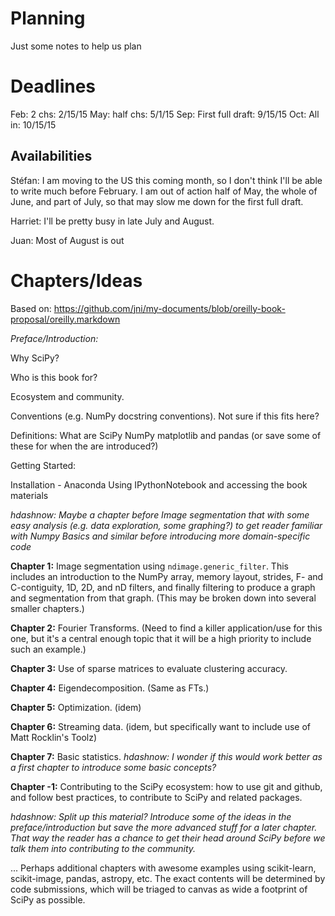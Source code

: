 Planning
=======
Just some notes to help us plan

Deadlines
========
Feb: 2 chs: 2/15/15
May: half chs: 5/1/15
Sep: First full draft: 9/15/15
Oct: All in:  10/15/15

Availabilities
-------------
Stéfan: I am moving to the US this coming month, so I don't think I'll be able to write much before February.  I am out of action half of May, the whole of June, and part of July, so that may slow me down for the first full draft. 

Harriet: I'll be pretty busy in late July and August.

Juan: Most of August is out

Chapters/Ideas
==============
Based on: https://github.com/jni/my-documents/blob/oreilly-book-proposal/oreilly.markdown

*Preface/Introduction:* 

Why SciPy?

Who is this book for?

Ecosystem and community.

Conventions (e.g. NumPy docstring
conventions). Not sure if this fits here?

Definitions: What are SciPy NumPy matplotlib and pandas (or save some of these for when the are introduced?)

Getting Started:

Installation - Anaconda
Using IPythonNotebook and accessing the book materials

*hdashnow: Maybe a chapter before Image segmentation that with some easy analysis (e.g. data exploration, some graphing?) to get reader familiar with Numpy Basics and similar before introducing more domain-specific code*

**Chapter 1:** Image segmentation using `ndimage.generic_filter`. This includes
an introduction to the NumPy array, memory layout, strides, F- and
C-contiguity, 1D, 2D, and nD filters, and finally filtering to produce a graph
and segmentation from that graph. (This may be broken down into several
smaller chapters.)

**Chapter 2:** Fourier Transforms. (Need to find a killer application/use for
this one, but it's a central enough topic that it will be a high priority to
include such an example.)

**Chapter 3:** Use of sparse matrices to evaluate clustering accuracy.

**Chapter 4:** Eigendecomposition. (Same as FTs.)

**Chapter 5:** Optimization. (idem)

**Chapter 6:** Streaming data. (idem, but specifically want to include use of
Matt Rocklin's Toolz)

**Chapter 7:** Basic statistics. 
*hdashnow: I wonder if this would work better as a first chapter to introduce some basic concepts?*

**Chapter -1:** Contributing to the SciPy ecosystem: how to use git and github,
and follow best practices, to contribute to SciPy and related packages.

*hdashnow: Split up this material? Introduce some of the ideas in the preface/introduction but save the more advanced stuff for a later chapter. That way the reader has a chance to get their head around SciPy before we talk them into contributing to the community.*

... Perhaps additional chapters with awesome examples using scikit-learn,
scikit-image, pandas, astropy, etc. The exact contents will be determined by
code submissions, which will be triaged to canvas as wide a footprint of SciPy
as possible.

